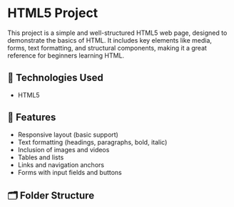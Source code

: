# HTML5 Project

This project is a simple and well-structured HTML5 web page, designed to demonstrate the basics of HTML. It includes key elements like media, forms, text formatting, and structural components, making it a great reference for beginners learning HTML.

## 🔧 Technologies Used

- HTML5

## 🧠 Features

- Responsive layout (basic support)
- Text formatting (headings, paragraphs, bold, italic)
- Inclusion of images and videos
- Tables and lists
- Links and navigation anchors
- Forms with input fields and buttons

## 🗂️ Folder Structure

